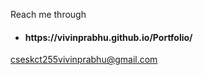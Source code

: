  Reach me through

 - <h4>https://vivinprabhu.github.io/Portfolio/</h4>
 
cseskct255vivinprabhu@gmail.com

